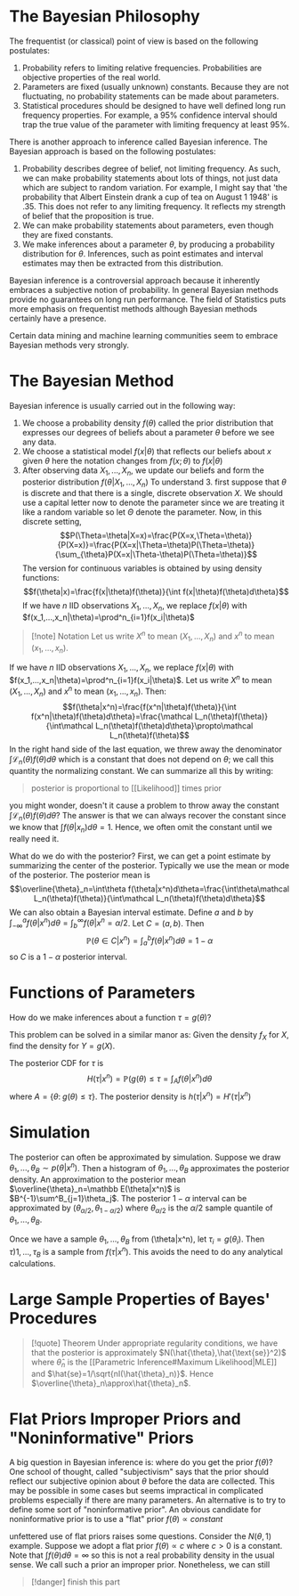 # The Bayesian Philosophy
The frequentist (or classical) point of view is based on the following postulates:

1. Probability refers to limiting relative frequencies. Probabilities are objective properties of the real world.
2. Parameters are fixed (usually unknown) constants. Because they are not fluctuating, no probability statements can be made about parameters.
3. Statistical procedures should be designed to have well defined long run frequency properties. For example, a 95% confidence interval should trap the true value of the parameter with limiting frequency at least 95%.

There is another approach to inference called Bayesian inference. The Bayesian approach is based on the following postulates:
1. Probability describes degree of belief, not limiting frequency. As such, we can make probability statements about lots of things, not just data which are subject to random variation. For example, I might say that 'the probability that Albert Einstein drank a cup of tea on August 1 1948' is .35. This does not refer to any limiting frequency. It reflects my strength of belief that the proposition is true.
2. We can make probability statements about parameters, even though they are fixed constants.
3. We make inferences about a parameter $\theta$, by producing a probability distribution for $\theta$. Inferences, such as point estimates and interval estimates may then be extracted from this distribution.

Bayesian inference is a controversial approach because it inherently embraces a subjective notion of probability. In general Bayesian methods provide no guarantees on long run performance. The field of Statistics puts more emphasis on frequentist methods although Bayesian methods certainly have a presence.

Certain data mining and machine learning communities seem to embrace Bayesian methods very strongly. 

# The Bayesian Method
Bayesian inference is usually carried out in the following way:
1. We choose a probability density $f(\theta)$ called the prior distribution that expresses our degrees of beliefs about a parameter $\theta$ before we see any data.
2. We choose a statistical model $f(x|\theta)$ that reflects our beliefs about $x$ given $\theta$ here the notation changes from $f(x;\theta)$ to $f(x|\theta)$
3. After observing data $X_1,...,X_n$, we update our beliefs and form the posterior distribution $f(\theta|X_1,...,X_n)$
To understand 3. first suppose that $\theta$ is discrete and that there is a single, discrete observation $X$. We should use a capital letter now to denote the parameter since we are treating it like a random variable so let $\Theta$ denote the parameter. Now, in this discrete setting,
$$P(\Theta=\theta|X=x)=\frac{P(X=x,\Theta=\theta)}{P(X=x)}=\frac{P(X=x|\Theta=\theta)P(\Theta=\theta)}{\sum_{\theta}P(X=x|\Theta-\theta)P(\Theta=\theta)}$$
The version for continuous variables is obtained by using density functions:
$$f(\theta|x)=\frac{f(x|\theta)f(\theta)}{\int f(x|\theta)f(\theta)d\theta}$$
If we have $n$ IID observations $X_1,...,X_n$, we replace $f(x|\theta)$ with $f(x_1,...,x_n|\theta)=\prod^n_{i=1}f(x_i|\theta)$
>[!note] Notation
>Let us write $X^n$ to mean $(X_1,...,X_n)$ and $x^n$ to mean $(x_1,...,x_n)$.

If we have $n$ IID observations $X_1,...,X_n$, we replace $f(x|\theta)$ with $f(x_1,...,x_n|\theta)=\prod^n_{i=1}f(x_i|\theta)$. Let us write $X^n$ to mean $(X_1,...,X_n)$ and $x^n$ to mean $(x_1,...,x_n)$. Then:
$$f(\theta|x^n)=\frac{f(x^n|\theta)f(\theta)}{\int f(x^n|\theta)f(\theta)d\theta}=\frac{\mathcal L_n(\theta)f(\theta)}{\int\mathcal L_n(\theta)f(\theta)d\theta}\propto\mathcal L_n(\theta)f(\theta)$$
In the right hand side of the last equation, we threw away the denominator $\int\mathcal L_n(\theta)f(\theta)d\theta$ which is a constant that does not depend on $\theta$; we call this quantity the normalizing constant. We can summarize all this by writing:

> posterior is proportional to [[Likelihood]] times prior

you might wonder, doesn't it cause a problem to throw away the constant $\int\mathcal L_n(\theta)f(\theta)d\theta$? The answer is that we can always recover the constant since we know that $\int f(\theta|x_n)d\theta=1$. Hence, we often omit the constant until we really need it.

What do we do with the posterior? First, we can get a point estimate by summarizing the center of the posterior. Typically we use the mean or mode of the posterior. The posterior mean is
$$\overline{\theta}_n=\int\theta f(\theta|x^n)d\theta=\frac{\int\theta\mathcal L_n(\theta)f(\theta)}{\int\mathcal L_n(\theta)f(\theta)d\theta}$$
We can also obtain a Bayesian interval estimate. Define $a$ and $b$ by $\int^a_{-\infty}f(\theta|x^n)d\theta=\int^{\infty}_bf(\theta|x^n=\alpha/2$. Let $C=(a,b)$. Then $$\mathbb P(\theta\in C|x^n)=\int^b_af(\theta|x^n)d\theta=1-\alpha$$ 
so $C$ is a $1-\alpha$ posterior interval.

# Functions of Parameters
How do we make inferences about a function $\tau=g(\theta)$? 

This problem can be solved in a similar manor as:
Given the density $f_X$ for $X$, find the density for $Y=g(X)$.

The posterior CDF for $\tau$ is 
$$H(\tau|x^n)=\mathbb P(g(\theta)\le \tau=\int_Af(\theta|x^n)d\theta$$
where $A=\{\theta:\;g(\theta)\le\tau\}$. The posterior density is $h(\tau|x^n)=H'(\tau|x^n)$ 

# Simulation 
The posterior can often be approximated by simulation. Suppose we draw $\theta_1,...,\theta_B\sim p(\theta|x^n)$. Then a histogram of $\theta_1,...,\theta_B$ approximates the posterior density. An approximation to the posterior mean $\overline{\theta}_n=\mathbb E(\theta|x^n)$ is $B^{-1}\sum^B_{j=1}\theta_j$. The posterior $1-\alpha$ interval can be approximated by $(\theta_{\alpha/2},\theta_{1-\alpha/2})$ where $\theta_{\alpha/2}$ is the $\alpha/2$ sample quantile of $\theta_1,...,\theta_B$.

Once we have a sample $\theta_1, ..., \theta_B$ from (\theta|x^n), let $\tau_i=g(\theta_i)$. Then $\tau)1, ...,\tau_B$ is a sample from $f(\tau|x^n)$. This avoids the need to do any analytical calculations. 

# Large Sample Properties of Bayes' Procedures 
> [!quote] Theorem
> Under appropriate regularity conditions, we have that the posterior is approximately $N(\hat{\theta},\hat{\text{se}}^2)$ where $\hat{\theta}_n$ is the [[Parametric Inference#Maximum Likelihood|MLE]] and $\hat{se}=1/\sqrt{nI(\hat{\theta}_n)}$. Hence  $\overline{\theta}_n\approx\hat{\theta}_n$. 

# Flat Priors Improper Priors and "Noninformative" Priors

A big question in Bayesian inference is: where do you get the prior $f(\theta)$? One school of thought, called "subjectivism" says that the prior should reflect our subjective opinion about $\theta$ before the data are collected. This may be possible in some cases but seems impractical in complicated problems especially if there are many parameters. An alternative is to try to define some sort of "noninformative prior". An obvious candidate for noninformative prior is to use a "flat" prior $f(\theta) \propto constant$ 

unfettered use of flat priors raises some questions. Consider the $N(\theta, 1)$ example. Suppose we adopt a flat prior $f(\theta)\propto c$ where $c>0$ is a constant. Note that $\int f(\theta)d\theta=\infty$ so this is not a real probability density in the usual sense. We call such a prior an improper prior. Nonetheless, we can still

> [!danger] finish this part
